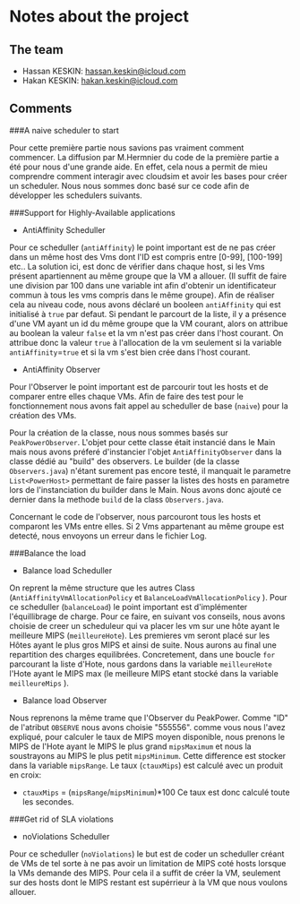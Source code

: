 # Notes about the project

## The team

- Hassan KESKIN: hassan.keskin@icloud.com
- Hakan KESKIN: hakan.keskin@icloud.com

## Comments
###A naive scheduler to start

Pour cette première partie nous savions pas vraiment comment commencer. La diffusion par M.Hermnier du code de la première partie a été pour nous d'une grande aide. En effet, cela nous a permit de mieu comprendre comment interagir avec cloudsim et avoir les bases pour créer un scheduler.
Nous nous sommes donc basé sur ce code afin de développer les schedulers suivants.

###Support for Highly-Available applications

* AntiAffinity Scheduller

Pour ce scheduller (`antiAffinity`) le point important est de ne pas créer dans un même host des Vms dont l'ID est compris entre [0-99], [100-199] etc..
La solution ici, est donc de vérifier dans chaque host, si les Vms présent apartiennent au même groupe que la VM a allouer. (Il suffit de faire une division par 100 dans une variable int afin d'obtenir un identificateur commun à tous les vms compris dans le même groupe).
Afin de réaliser cela au niveau code, nous avons déclaré un booleen `antiAffinity` qui est initialisé à `true` par defaut. Si pendant le parcourt de la liste, il y a présence d'une VM ayant un id du même groupe que la VM courant, alors on attribue au boolean la valeur `false` et la vm n'est pas créer dans l'host courant.
On attribue donc la valeur `true` à l'allocation de la vm seulement si la variable `antiAffinity`=`true` et si la vm s'est bien crée dans l'host courant.

* AntiAffinity Observer

Pour l'Observer le point important est de parcourir tout les hosts et de comparer entre elles chaque VMs. 
Afin de faire des test pour le fonctionnement nous avons fait appel au scheduller de base (`naive`) pour la création des VMs.

Pour la création de la classe, nous nous sommes basés sur `PeakPowerObserver`. L'objet pour cette classe était instancié dans le Main mais nous avons préferé d'instancier l'objet `AntiAffinityObserver` dans la classe dédié au "build" des observers.
Le builder (de la classe `Observers.java`) n'étant surement pas encore testé, il manquait le parametre `List<PowerHost>`  permettant de faire passer la listes des hosts en parametre lors de l'instanciation du builder dans le Main. 
Nous avons donc ajouté ce dernier dans la methode `build` de la class `Observers.java`.

Concernant le code de l'observer, nous parcouront tous les hosts et comparont les VMs entre elles. Si 2 Vms appartenant au même groupe est detecté, nous envoyons un erreur dans le fichier Log.

###Balance the load

* Balance load Scheduller

On reprent la même structure que les autres Class (`AntiAffinityVmAllocationPolicy` et `BalanceLoadVmAllocationPolicy` ).
Pour ce scheduller (`balanceLoad`) le point important est d'implémenter l'équillibrage de charge. Pour ce faire, en suivant vos conseils, nous avons choisie de creer un scheduleur qui va placer les vm sur une hôte ayant le meilleure MIPS (`meilleureHote`).
Les premieres vm seront placé sur les Hôtes ayant le plus gros MIPS et ainsi de suite. Nous aurons au final une repartition des charges equilibrées.
Concretement, dans une boucle `for` parcourant la liste d'Hote, nous gardons dans la variable `meilleureHote` l'Hote ayant le MIPS max (le meilleure MIPS etant stocké dans la variable `meilleureMips` ).


* Balance load Observer

Nous reprenons la même trame que l'Observer du PeakPower. Comme "ID" de l'atribut `OBSERVE` nous avons choisie "555556".
comme vous nous l'avez expliqué, pour calculer le taux de MIPS moyen disponible, nous prenons le MIPS de l'Hote ayant le MIPS le plus grand `mipsMaximum` et nous la soustrayons au MIPS le plus petit `mipsMinimum`.
Cette difference est stocker dans la variable `mipsRange`.
Le taux (`ctauxMips`) est calculé avec un produit en croix:
 - `ctauxMips` =  (`mipsRange`/`mipsMinimum`)*100
 Ce taux est donc calculé toute les secondes.
 
###Get rid of SLA violations

* noViolations Scheduller

Pour ce scheduller (`noViolations`) le but est de coder un scheduller créant de VMs de tel sorte à ne pas avoir un limitation de MIPS coté hosts lorsque la VMs demande des MIPS.
Pour cela il a suffit de créer la VM, seulement sur des hosts dont le MIPS restant est supérrieur à la VM que nous voulons allouer.
